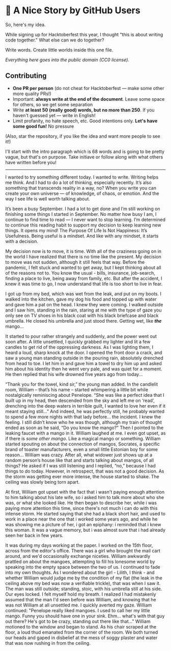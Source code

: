 # 🌹 A Nice Story by GitHub Users

So, here's my idea.

While signing up for Hacktoberfest this year, I thought "this is about writing code together." What else can we do together?

Write words. Create little worlds inside this one file.

*Everything here goes into the public domain (CC0 license).*

## Contributing

* **One PR per person** (do not cheat for Hacktoberfest — make some other more quality PRs!)
* Important: **always write at the end of the document**. Leave some space for others, so we get some separation 
* Write **at least 50 (really good) words, but no more than 250**. If you haven't guessed yet — write in English!
* Limit profanity, no hate speech, etc. Good intentions only. **Let's have some good fun!** No pressure

(Also, star the repository, if you like the idea and want more people to see it!)

I'll start with the intro paragraph which is 68 words and is going to be pretty vague, but that's on purpose. Take initiave or follow along with what others have written before you!

---

I wanted to try something different today. I wanted to write. Writing helps me think. And I had to do a lot of thinking, especially recently. It’s also something that transcends reality in a way, no? When you write you can create your own universe — of knowledge, of chaos, or emotion. And the way I see life is well worth talking about.

It’s been a busy September. I had a lot to get done and I’m still working on finishing some things I started in September. No matter how busy I am, I continue to find time to read — I never want to stop learning. I’m determined to continue this reading habit to support my decision to keep learning new things. It opens my mind! The Purpose Of Life Is Not Happiness: It’s Usefulness. Being useful is a mindset. And like with any mindset, it starts with a decision.

My decision now is to move, it is time. With all of the craziness going on in the world I have realized that there is no time like the present. My decision to move was not sudden, although it still feels that way. Before the pandemic, I felt stuck and wanted to get away, but I kept thinking about all of the reasons not to. You know the usual - bills, insurance, job-search, finding a place to live, being away from family, etc. But after the accident, I knew it was time to go, I now understand that life is too short to live in fear.

I got up from my bed, which was wet from the leak, and put on my boots. I walked into the kitchen, gave my dog his food and topped up with water and gave him a pat on the head. I knew they were coming. I walked outside and I saw him, standing in the rain, staring at me with the type of gaze you only see on TV shoes in his black coat with his black briefcase and black umbrella. He closed his umbrella and just stood there. Getting wet, like ***the*** mango...

It started to pour rather strangely and suddenly, and the power went out soon after. A little unsettled, I quickly grabbed my lighter and lit a few candles to get rid of the oppressing darkness. As I was lighting them, I heard a loud, sharp knock at the door. I opened the front door a crack, and saw a young man standing outside  in the pouring rain, absolutely drenched from head to toe. I let him in and gave him a towel to dry him up and asked him about his identity then he went very pale, and was quiet for a moment. He then replied that his wife drowned five years ago from today...

“Thank you for the towel, kind sir,” the young man added. In the candlelit room, William – that’s his name – started whimpering a little bit while nostalgically reminiscing about Penelope. “She was like a perfect idea that I built up in my head, then descended from the sky and left me on ‘read’, drenching into the deep waters in terrible guilt, I wanted to love her even if it meant staying still…” And indeed, he was perfectly still, he probably wanted to spend a few more nights with that lady before… the incident. I knew the feeling. I still didn’t know who he was though, although my train of thought ended as soon as he said, “Do you know the mango?” Then I pointed to the leaking faucet with a mango in it. William laughed at me. I even got upset, as if there is *some other mango*. Like a magical mango or something. William started spouting on about the connection of mangos, Socrates, a specific brand of toaster manufacturers, even a small little Estonian boy for some reason… William was crazy. After all, what widower just shows up at a random person’s house like that and starts talking about mangos, of all things? He asked if I was still listening and I replied, “no,” because I had things to do today. However, in retrospect, that was not a good decision. As the storm was getting ever more intense, the house started to shake. The ceiling was slowly being torn apart.

At first, William got upset with the fact that i wasn't paying enough attention to him talking about his late wife, so i asked him to talk more about who she was, or what she looked like. He then began to describe her, while i was paying more attention this time, since there's not much i can do with this intense storm. He started saying that she had a black short hair, and used to work in a place near the one that i worked some years ago, and while he was showing me a picture of her, i got an epiphany: i reminded that i knew this woman. It was a vague memory, but i was almost sure that i had already seen her back in few years.

It was during my days working at the paper. I worked on the 15th floor, across from the editor's office. There was a girl who brought the mail cart around, and we'd occasionally exchange niceties. William awkwardly prattled on about the mangoes, attempting to fill his lonesome world by speaking into the empty space between the two of us. I continued to fade into my own thoughts. As I wondered about the girl - Lilith, I think - and whether William would judge me by the condition of my flat (the leak in the ceiling above my bed was now a verifiable trickle), that was when I saw it. The man was still outside; standing, stoic, with his umbrella still at his side. Our eyes locked. I felt myself hold my breath. I realized I had mistakenly assumed that the man I'd seen before was William, and knowing that he was not William at all unsettled me. I quickly averted my gaze. William continued: "Penelope really liked mangoes. I used to call her my little mango. Funny you should have one in your sink. Ehm... what's with that guy out there? He's got to be crazy, standing out there like that..." William motioned to the window and began to stand. As his chair scraped at the floor, a loud thud emanated from the corner of the room. We both turned our heads and gaped in disbelief at the mess of soggy plaster and water that was now rushing in from the ceiling.
